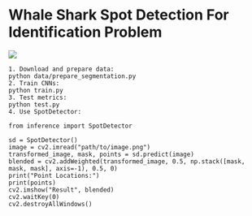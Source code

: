 # Whale Shark Spot Detection For Identification Problem

![](https://user-images.githubusercontent.com/11778655/139165730-3fff42ed-102a-4f3d-ab5c-1542dd759342.png)

```
1. Download and prepare data:
python data/prepare_segmentation.py
2. Train CNNs:
python train.py
3. Test metrics:
python test.py
4. Use SpotDetector:
```
```
from inference import SpotDetector

sd = SpotDetector()
image = cv2.imread("path/to/image.png")
transformed_image, mask, points = sd.predict(image)
blended = cv2.addWeighted(transformed_image, 0.5, np.stack([mask, mask, mask], axis=-1), 0.5, 0)
print("Point Locations:")
print(points)
cv2.imshow("Result", blended)
cv2.waitKey(0)
cv2.destroyAllWindows()
```